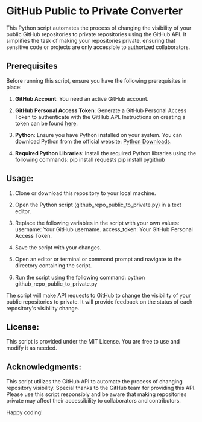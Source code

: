 # GitHub Public to Private Converter
This Python script automates the process of changing the visibility of your public GitHub repositories to private repositories using the GitHub API. It simplifies the task of making your repositories private, ensuring that sensitive code or projects are only accessible to authorized collaborators.

## Prerequisites

Before running this script, ensure you have the following prerequisites in place:

1. **GitHub Account**: You need an active GitHub account.

2. **GitHub Personal Access Token**: Generate a GitHub Personal Access Token to authenticate with the GitHub API. Instructions on creating a token can be found [here](https://docs.github.com/en/authentication/keeping-your-account-and-data-secure/creating-a-personal-access-token).

3. **Python**: Ensure you have Python installed on your system. You can download Python from the official website: [Python Downloads](https://www.python.org/downloads/).

4. **Required Python Libraries**: Install the required Python libraries using the following commands:
   pip install requests
   pip install pygithub

## Usage:
1. Clone or download this repository to your local machine.

2. Open the Python script (github_repo_public_to_private.py) in a text editor.

3. Replace the following variables in the script with your own values:
   username: Your GitHub username.
   access_token: Your GitHub Personal Access Token.

4. Save the script with your changes.

5. Open an editor or terminal or command prompt and navigate to the directory containing the script.

6. Run the script using the following command:
   python github_repo_public_to_private.py

The script will make API requests to GitHub to change the visibility of your public repositories to private. It will provide feedback on the status of each repository's visibility change.

## License:
This script is provided under the MIT License. You are free to use and modify it as needed.

## Acknowledgments:
This script utilizes the GitHub API to automate the process of changing repository visibility. Special thanks to the GitHub team for providing this API.
Please use this script responsibly and be aware that making repositories private may affect their accessibility to collaborators and contributors.

Happy coding!
